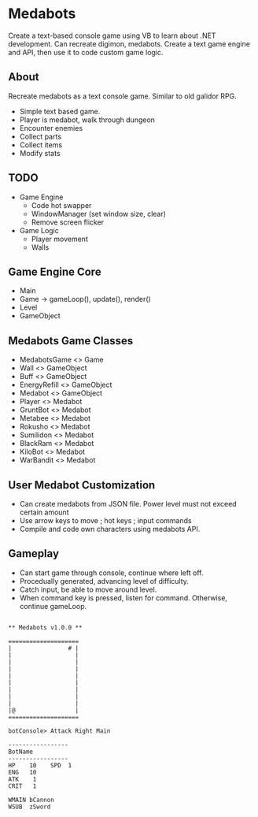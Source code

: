 # Medabots #
Create a text-based console game using VB to learn about .NET development.
Can recreate digimon, medabots. Create a text game engine and API, then use it
to code custom game logic.

## About ##
Recreate medabots as a text console game. Similar to old galidor RPG.
* Simple text based game.
* Player is medabot, walk through dungeon
* Encounter enemies
* Collect parts
* Collect items
* Modify stats

## TODO ##
* Game Engine
    * Code hot swapper
    * WindowManager (set window size, clear)
    * Remove screen flicker
* Game Logic
    * Player movement
    * Walls

## Game Engine Core ##
* Main
* Game  -> gameLoop(), update(), render()
* Level
* GameObject

## Medabots Game Classes ##
* MedabotsGame <> Game
* Wall <> GameObject
* Buff <> GameObject
* EnergyRefill <> GameObject
* Medabot <> GameObject
* Player <> Medabot
* GruntBot <> Medabot
* Metabee <> Medabot
* Rokusho <> Medabot
* Sumilidon <> Medabot
* BlackRam <> Medabot
* KiloBot <> Medabot
* WarBandit <> Medabot

## User Medabot Customization ##
* Can create medabots from JSON file. Power level must not exceed certain amount
* Use arrow keys to move ; hot keys ; input commands
* Compile and code own characters using medabots API. 

## Gameplay ##
* Can start game through console, continue where left off.
* Procedually generated, advancing level of difficulty.
* Catch input, be able to move around level.
* When command key is pressed, listen for command. Otherwise, continue gameLoop.
```

** Medabots v1.0.0 **

====================
|                # |
|                  |
|                  |
|                  |
|                  |
|                  |
|                  |
|                  |
|                  |
|@                 |
====================

botConsole> Attack Right Main

-----------------
BotName
-----------------
HP    10    SPD  1
ENG   10    
ATK    1
CRIT   1

WMAIN bCannon
WSUB  zSword
```